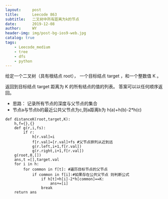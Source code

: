 ```yaml
---
layout:     post
title:      Leecode 863
subtitle:   二叉树中所有距离为k的节点
date:       2019-12-08
author:     WY
header-img: img/post-bg-ios9-web.jpg
catalog: true
tags:
    - Leecode_medium
    - tree
    - dfs
    - python
---
```


给定一个二叉树（具有根结点 root）， 一个目标结点 target ，和一个整数值 K 。

返回到目标结点 target 距离为 K 的所有结点的值的列表。 答案可以以任何顺序返回。


- 思路： 记录所有节点的深度与父节点的集合
- 节点a与节点b的最近公共父节点为c,则a距离b为 h(a)+h(b)-2*h(c)
  
```
def distanceK(root,target,K):
    h,f={},{}
    def g(r,i,fs):
        if r:
            h[r.val]=i
            f[r.val]=[r.val]+fs #父节点排列从近到远
            g(r.left,i+1,f[r.val])
            g(r.right,i+1,f[r.val])
    g(root,0,[])
    ans,t =[],target.val
    for i in h:
        for common in f[t]: #遍历目标节点的父节点
            if common in f[i]:#如果存在公共父节点 则判断公式
                if h[t]+h[i]-2*h[common]==K:
                    ans+=[i]
                break
    return ans
```